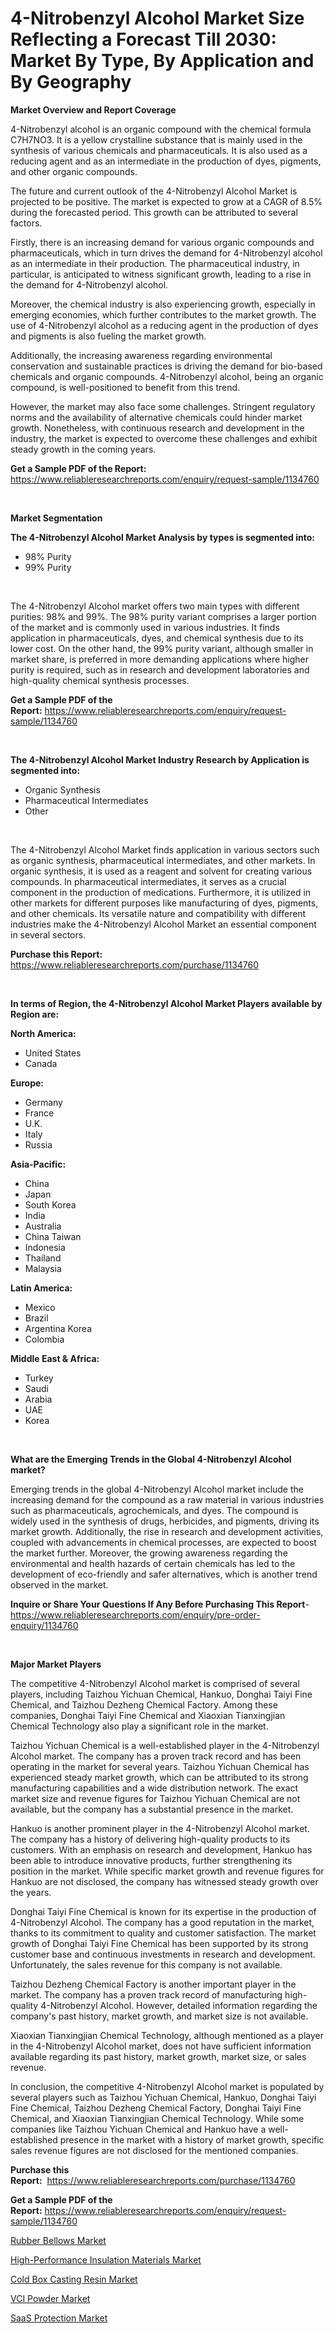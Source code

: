 <p><h1>4-Nitrobenzyl Alcohol Market Size Reflecting a Forecast Till 2030: Market By Type, By Application and By Geography</h1></p><p><strong>Market Overview and Report Coverage</strong></p>
<p><p>4-Nitrobenzyl alcohol is an organic compound with the chemical formula C7H7NO3. It is a yellow crystalline substance that is mainly used in the synthesis of various chemicals and pharmaceuticals. It is also used as a reducing agent and as an intermediate in the production of dyes, pigments, and other organic compounds.</p><p>The future and current outlook of the 4-Nitrobenzyl Alcohol Market is projected to be positive. The market is expected to grow at a CAGR of 8.5% during the forecasted period. This growth can be attributed to several factors.</p><p>Firstly, there is an increasing demand for various organic compounds and pharmaceuticals, which in turn drives the demand for 4-Nitrobenzyl alcohol as an intermediate in their production. The pharmaceutical industry, in particular, is anticipated to witness significant growth, leading to a rise in the demand for 4-Nitrobenzyl alcohol.</p><p>Moreover, the chemical industry is also experiencing growth, especially in emerging economies, which further contributes to the market growth. The use of 4-Nitrobenzyl alcohol as a reducing agent in the production of dyes and pigments is also fueling the market growth.</p><p>Additionally, the increasing awareness regarding environmental conservation and sustainable practices is driving the demand for bio-based chemicals and organic compounds. 4-Nitrobenzyl alcohol, being an organic compound, is well-positioned to benefit from this trend.</p><p>However, the market may also face some challenges. Stringent regulatory norms and the availability of alternative chemicals could hinder market growth. Nonetheless, with continuous research and development in the industry, the market is expected to overcome these challenges and exhibit steady growth in the coming years.</p></p>
<p><strong>Get a Sample PDF of the Report:</strong> <a href="https://www.reliableresearchreports.com/enquiry/request-sample/1134760">https://www.reliableresearchreports.com/enquiry/request-sample/1134760</a></p>
<p>&nbsp;</p>
<p><strong>Market Segmentation</strong></p>
<p><strong>The 4-Nitrobenzyl Alcohol Market Analysis by types is segmented into:</strong></p>
<p><ul><li>98% Purity</li><li>99% Purity</li></ul></p>
<p>&nbsp;</p>
<p><p>The 4-Nitrobenzyl Alcohol market offers two main types with different purities: 98% and 99%. The 98% purity variant comprises a larger portion of the market and is commonly used in various industries. It finds application in pharmaceuticals, dyes, and chemical synthesis due to its lower cost. On the other hand, the 99% purity variant, although smaller in market share, is preferred in more demanding applications where higher purity is required, such as in research and development laboratories and high-quality chemical synthesis processes.</p></p>
<p><strong>Get a Sample PDF of the Report:</strong>&nbsp;<a href="https://www.reliableresearchreports.com/enquiry/request-sample/1134760">https://www.reliableresearchreports.com/enquiry/request-sample/1134760</a></p>
<p>&nbsp;</p>
<p><strong>The 4-Nitrobenzyl Alcohol Market Industry Research by Application is segmented into:</strong></p>
<p><ul><li>Organic Synthesis</li><li>Pharmaceutical Intermediates</li><li>Other</li></ul></p>
<p>&nbsp;</p>
<p><p>The 4-Nitrobenzyl Alcohol Market finds application in various sectors such as organic synthesis, pharmaceutical intermediates, and other markets. In organic synthesis, it is used as a reagent and solvent for creating various compounds. In pharmaceutical intermediates, it serves as a crucial component in the production of medications. Furthermore, it is utilized in other markets for different purposes like manufacturing of dyes, pigments, and other chemicals. Its versatile nature and compatibility with different industries make the 4-Nitrobenzyl Alcohol Market an essential component in several sectors.</p></p>
<p><strong>Purchase this Report:</strong>&nbsp; <a href="https://www.reliableresearchreports.com/purchase/1134760">https://www.reliableresearchreports.com/purchase/1134760</a></p>
<p>&nbsp;</p>
<p><strong>In terms of Region, the 4-Nitrobenzyl Alcohol Market Players available by Region are:</strong></p>
<p>
    <p> <strong> North America: </strong>
        <ul>
            <li>United States</li>
            <li>Canada</li>
        </ul>
        </p> 
    <p> <strong> Europe: </strong>
        <ul>
            <li>Germany</li>
            <li>France</li>
            <li>U.K.</li>
            <li>Italy</li>
            <li>Russia</li>
        </ul>
        </p> 
    <p> <strong> Asia-Pacific: </strong>
        <ul>
            <li>China</li>
            <li>Japan</li>
            <li>South Korea</li>
            <li>India</li>
            <li>Australia</li>
            <li>China Taiwan</li>
            <li>Indonesia</li>
            <li>Thailand</li>
            <li>Malaysia</li>
        </ul>
        </p> 
    <p> <strong> Latin America: </strong>
        <ul>
            <li>Mexico</li>
            <li>Brazil</li>
            <li>Argentina Korea</li>
            <li>Colombia</li>
        </ul>
        </p> 
    <p> <strong> Middle East & Africa: </strong>
        <ul>
            <li>Turkey</li>
            <li>Saudi</li>
            <li>Arabia</li>
            <li>UAE</li>
            <li>Korea</li>
        </ul>
    </p>
    </p>
<p>&nbsp;</p>
<p><strong>What are the Emerging Trends in the Global 4-Nitrobenzyl Alcohol market?</strong></p>
<p><p>Emerging trends in the global 4-Nitrobenzyl Alcohol market include the increasing demand for the compound as a raw material in various industries such as pharmaceuticals, agrochemicals, and dyes. The compound is widely used in the synthesis of drugs, herbicides, and pigments, driving its market growth. Additionally, the rise in research and development activities, coupled with advancements in chemical processes, are expected to boost the market further. Moreover, the growing awareness regarding the environmental and health hazards of certain chemicals has led to the development of eco-friendly and safer alternatives, which is another trend observed in the market.</p></p>
<p><strong>Inquire or Share Your Questions If Any Before Purchasing This Report</strong>- <a href="https://www.reliableresearchreports.com/enquiry/pre-order-enquiry/1134760">https://www.reliableresearchreports.com/enquiry/pre-order-enquiry/1134760</a></p>
<p>&nbsp;</p>
<p><strong>Major Market Players</strong></p>
<p><p>The competitive 4-Nitrobenzyl Alcohol market is comprised of several players, including Taizhou Yichuan Chemical, Hankuo, Donghai Taiyi Fine Chemical, and Taizhou Dezheng Chemical Factory. Among these companies, Donghai Taiyi Fine Chemical and Xiaoxian Tianxingjian Chemical Technology also play a significant role in the market.</p><p>Taizhou Yichuan Chemical is a well-established player in the 4-Nitrobenzyl Alcohol market. The company has a proven track record and has been operating in the market for several years. Taizhou Yichuan Chemical has experienced steady market growth, which can be attributed to its strong manufacturing capabilities and a wide distribution network. The exact market size and revenue figures for Taizhou Yichuan Chemical are not available, but the company has a substantial presence in the market.</p><p>Hankuo is another prominent player in the 4-Nitrobenzyl Alcohol market. The company has a history of delivering high-quality products to its customers. With an emphasis on research and development, Hankuo has been able to introduce innovative products, further strengthening its position in the market. While specific market growth and revenue figures for Hankuo are not disclosed, the company has witnessed steady growth over the years.</p><p>Donghai Taiyi Fine Chemical is known for its expertise in the production of 4-Nitrobenzyl Alcohol. The company has a good reputation in the market, thanks to its commitment to quality and customer satisfaction. The market growth of Donghai Taiyi Fine Chemical has been supported by its strong customer base and continuous investments in research and development. Unfortunately, the sales revenue for this company is not available.</p><p>Taizhou Dezheng Chemical Factory is another important player in the market. The company has a proven track record of manufacturing high-quality 4-Nitrobenzyl Alcohol. However, detailed information regarding the company's past history, market growth, and market size is not available.</p><p>Xiaoxian Tianxingjian Chemical Technology, although mentioned as a player in the 4-Nitrobenzyl Alcohol market, does not have sufficient information available regarding its past history, market growth, market size, or sales revenue.</p><p>In conclusion, the competitive 4-Nitrobenzyl Alcohol market is populated by several players such as Taizhou Yichuan Chemical, Hankuo, Donghai Taiyi Fine Chemical, Taizhou Dezheng Chemical Factory, Donghai Taiyi Fine Chemical, and Xiaoxian Tianxingjian Chemical Technology. While some companies like Taizhou Yichuan Chemical and Hankuo have a well-established presence in the market with a history of market growth, specific sales revenue figures are not disclosed for the mentioned companies.</p></p>
<p><strong>Purchase this Report:</strong>&nbsp;&nbsp;<a href="https://www.reliableresearchreports.com/purchase/1134760">https://www.reliableresearchreports.com/purchase/1134760</a></p>
<p></p>
<p><strong>Get a Sample PDF of the Report:</strong>&nbsp;<a href="https://www.reliableresearchreports.com/enquiry/request-sample/1134760">https://www.reliableresearchreports.com/enquiry/request-sample/1134760</a></p>
<p><p><a href="https://www.linkedin.com/pulse/rubber-bellows-market-share-amp-new-trends-analysis-report/">Rubber Bellows Market</a></p><p><a href="https://medium.com/@enostillman2023/high-performance-insulation-materials-market-comprehensive-assessment-by-type-application-and-88b999cb2511">High-Performance Insulation Materials Market</a></p><p><a href="https://medium.com/@kaelapaucek/cold-box-casting-resin-market-outlook-industry-overview-and-forecast-2023-to-2030-e528b9161a1b">Cold Box Casting Resin Market</a></p><p><a href="https://www.linkedin.com/pulse/vci-powder-market-insights-players-forecast-till-2030-analysispro/">VCI Powder Market</a></p><p><a href="https://www.linkedin.com/pulse/saas-protection-market-size-share-global-analysis-report/">SaaS Protection Market</a></p></p>